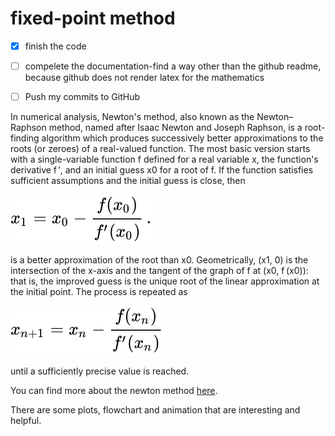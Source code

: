 

# fixed-point method

- [x] finish the code
- [ ] compelete the documentation-find a way other than the github readme, because github does not render latex for the mathematics
- [ ] Push my commits to GitHub


In numerical analysis, Newton's method, also known as the Newton–Raphson method, named after Isaac Newton and Joseph Raphson, is a root-finding algorithm which produces successively better approximations to the roots (or zeroes) of a real-valued function. The most basic version starts with a single-variable function f defined for a real variable x, the function's derivative f ′, and an initial guess x0 for a root of f. If the function satisfies sufficient assumptions and the initial guess is close, then

![x1 relation](./img/x1.svg)

is a better approximation of the root than x0. Geometrically, (x1, 0) is the intersection of the x-axis and the tangent of the graph of f at (x0, f (x0)): that is, the improved guess is the unique root of the linear approximation at the initial point. The process is repeated as

![recurrence relation](./img/recurrent-relation.svg)

until a sufficiently precise value is reached. 


You can find more about the newton method [here](https://en.wikipedia.org/wiki/Newton%27s_method).

There are some plots, flowchart and animation that are interesting and helpful.


